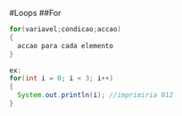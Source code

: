 #Loops
##For
```java
for(variavel;condicao;accao)
{
  accao para cada elemento
}

ex:
for(int i = 0; i < 3; i++)
{
  System.out.println(i); //imprimiria 012
}
```

